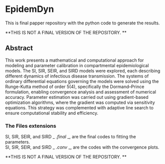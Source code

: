 # EpidemDyn
This is final papper repository with the python code to generate the results.  

**THIS IS NOT A FINAL VERSION OF THE REPOSITORY. **

## Abstract
This work presents a mathematical and computational approach for modeling and parameter
calibration in compartmental epidemiological models. The SI, SIR, SEIR, and SIRD models were
explored, each describing different dynamics of infectious disease transmission. The systems of
ordinary differential equations governing the models were solved using the Runge-Kutta method
of order 5(4), specifically the Dormand–Prince formulation, enabling convergence analysis and
assessment of numerical accuracy. Parameter estimation was carried out using gradient-based
optimization algorithms, where the gradient was computed via sensitivity equations. This strategy
was complemented with adaptive line search to ensure computational stability and efficiency.

### The Files extensions
SI, SIR, SEIR, and SIRD _ _.final_ _, are the final codes to fitting the parameters.  
SI, SIR, SEIR, and SIRD _ _.conv_ _, are the codes with the convergence plots.


**THIS IS NOT A FINAL VERSION OF THE REPOSITORY. **








